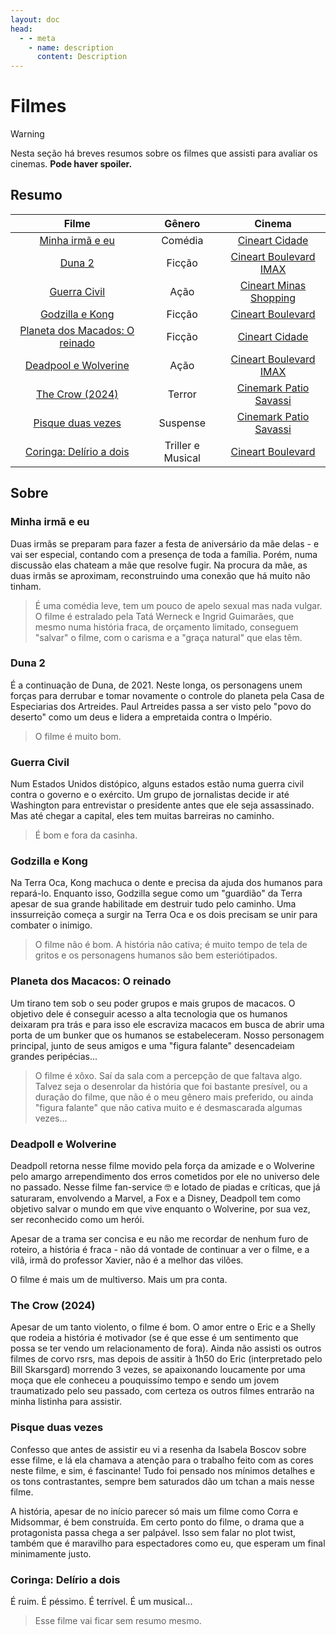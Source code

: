 ```yaml
---
layout: doc
head:
  - - meta
    - name: description
      content: Description
---
```


<!-- Variáveis -->
[cineart-boulevard]:movie-theaters-list.html#cineart-shopping-boulevard
[cineart-cidade]:movie-theaters-list.html#cineart-shopping-cidade
[cineart-minas-shopping]:movie-theaters-list.html#cineart-minas-shopping
[cinemark-patio-savassi]:movie-theaters-list.html#cinemark-patio-savassi
<!-- Fim das variáveis -->

# Filmes

> [!WARNING]
> Nesta seção há breves resumos sobre os filmes que assisti para avaliar os cinemas. **Pode haver spoiler.**

## Resumo

|Filme|Gênero|Cinema|
|:---:|:---:|:---:|
|[Minha irmã e eu](#minha-irma-e-eu)|Comédia|[Cineart Cidade][cineart-cidade]|
|[Duna 2](#duna-2)|Ficção|[Cineart Boulevard <Badge type="tip">IMAX</Badge>][cineart-boulevard]|
|[Guerra Civil](#guerra-civil)|Ação|[Cineart Minas Shopping][cineart-minas-shopping]|
|[Godzilla e Kong](#godzilla-e-kong)|Ficção|[Cineart Boulevard][cineart-boulevard]|
|[Planeta dos Macados: O reinado](#planeta-dos-macacos-o-reinado)|Ficção|[Cineart Cidade][cineart-cidade]|
|[Deadpool e Wolverine](#deadpoll-e-wolverine)|Ação|[Cineart Boulevard <Badge type="tip">IMAX</Badge>][cineart-boulevard]|
|[The Crow (2024)](#the-crow-2024)|Terror|[Cinemark Patio Savassi][cinemark-patio-savassi]|
|[Pisque duas vezes](#pisque-duas-vezes)|Suspense|[Cinemark Patio Savassi][cinemark-patio-savassi]|
|[Coringa: Delírio a dois](#coringa-delirio-a-dois)|Triller e Musical|[Cineart Boulevard][cineart-boulevard]|

## Sobre

### Minha irmã e eu

Duas irmãs se preparam para fazer a festa de aniversário da mãe delas - e vai ser especial, contando com a presença de toda a família. Porém, numa discussão elas chateam a mãe que resolve fugir. Na procura da mãe, as duas irmãs se aproximam, reconstruindo uma conexão que há muito não tinham.
> É uma comédia leve, tem um pouco de apelo sexual mas nada vulgar. O filme é estralado pela Tatá Werneck e Ingrid Guimarães, que mesmo numa história fraca, de orçamento limitado, conseguem "salvar" o filme, com o carisma e a "graça natural" que elas têm.

### Duna 2

É a continuação de Duna, de 2021. Neste longa, os personagens unem forças para derrubar e tomar novamente o controle do planeta pela Casa de Especiarias dos Artreides. Paul Artreides passa a ser visto pelo "povo do deserto" como um deus e lidera a empretaida contra o Império.
> O filme é muito bom.

### Guerra Civil

Num Estados Unidos distópico, alguns estados estão numa guerra civil contra o governo e o exército. Um grupo de jornalistas decide ir até Washington para entrevistar o presidente antes que ele seja assassinado. Mas até chegar a capital, eles tem muitas barreiras no caminho.
> É bom e fora da casinha.

### Godzilla e Kong

Na Terra Oca, Kong machuca o dente e precisa da ajuda dos humanos para repará-lo. Enquanto isso, Godzilla segue como um "guardião" da Terra apesar de sua grande habilitade em destruir tudo pelo caminho. Uma inssurreição começa a surgir na Terra Oca e os dois precisam se unir para combater o inimigo.
> O filme não é bom. A história não cativa; é muito tempo de tela de gritos e os personagens humanos são bem esteriótipados.

### Planeta dos Macacos: O reinado

Um tirano tem sob o seu poder grupos e mais grupos de macacos. O objetivo dele é conseguir acesso a alta tecnologia que os humanos deixaram pra trás e para isso ele escraviza macacos em busca de abrir uma porta de um bunker que os humanos se estabeleceram. Nosso personagem principal, junto de seus amigos e uma "figura falante" desencadeiam grandes peripécias...
> O filme é xôxo. Saí da sala com a percepção de que faltava algo. Talvez seja o desenrolar da história que foi bastante presível, ou a duração do filme, que não é o meu gênero mais preferido, ou ainda "figura falante" que não cativa muito e é desmascarada algumas vezes...

### Deadpoll e Wolverine

Deadpoll retorna nesse filme movido pela força da amizade e o Wolverine pelo amargo arrependimento dos erros cometidos por ele no universo dele no passado. Nesse filme fan-service 🤓 e lotado de piadas e críticas, que já saturaram, envolvendo a Marvel, a Fox e a Disney, Deadpoll tem como objetivo salvar o mundo em que vive enquanto o Wolverine, por sua vez, ser reconhecido como um herói.

Apesar de a trama ser concisa e eu não me recordar de nenhum furo de roteiro, a história é fraca - não dá vontade de continuar a ver o filme, e a vilã, irmã do professor Xavier, não é a melhor das vilões.

O filme é mais um de multiverso.
Mais um pra conta.

### The Crow (2024)

Apesar de um tanto violento, o filme é bom. O amor entre o Eric e a Shelly que rodeia a história é motivador (se é que esse é um sentimento que possa se ter vendo um relacionamento de fora). Ainda não assisti os outros filmes de corvo rsrs, mas depois de assitir à 1h50 do Eric (interpretado pelo Bill Skarsgard) morrendo 3 vezes, se apaixonando loucamente por uma moça que ele conheceu a pouquissímo tempo e sendo um jovem traumatizado pelo seu passado, com certeza os outros filmes entrarão na minha listinha para assistir.

### Pisque duas vezes

Confesso que antes de assistir eu vi a resenha da Isabela Boscov sobre esse filme, e lá ela chamava a atenção para o trabalho feito com as cores neste filme, e sim, é fascinante! Tudo foi pensado nos mínimos detalhes e os tons contrastantes, sempre bem saturados dão um tchan a mais nesse filme.

A história, apesar de no início parecer só mais um filme como Corra e Midsommar, é bem construída. Em certo ponto do filme, o drama que a protagonista passa chega a ser palpável. Isso sem falar no plot twist, também que é maravilho para espectadores como eu, que esperam um final minimamente justo.

### Coringa: Delírio a dois

É ruim. É péssimo. É terrível. É um musical...  

> Esse filme vai ficar sem resumo mesmo.
